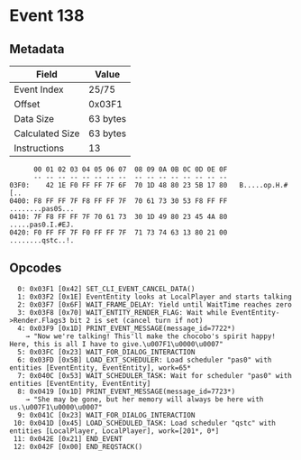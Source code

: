 # Event 138

## Metadata

| Field           | Value    |
|-----------------|----------|
| Event Index     | 25/75    |
| Offset          | 0x03F1   |
| Data Size       | 63 bytes |
| Calculated Size | 63 bytes |
| Instructions    | 13       |

```
      00 01 02 03 04 05 06 07  08 09 0A 0B 0C 0D 0E 0F
      -- -- -- -- -- -- -- --  -- -- -- -- -- -- -- --
03F0:    42 1E F0 FF FF 7F 6F  70 1D 48 80 23 5B 17 80   B.....op.H.#[..
0400: F8 FF FF 7F F8 FF FF 7F  70 61 73 30 53 F8 FF FF  ........pas0S...
0410: 7F F8 FF FF 7F 70 61 73  30 1D 49 80 23 45 4A 80  .....pas0.I.#EJ.
0420: F0 FF FF 7F F0 FF FF 7F  71 73 74 63 13 80 21 00  ........qstc..!.
```

## Opcodes

```
  0: 0x03F1 [0x42] SET_CLI_EVENT_CANCEL_DATA()
  1: 0x03F2 [0x1E] EventEntity looks at LocalPlayer and starts talking
  2: 0x03F7 [0x6F] WAIT_FRAME_DELAY: Yield until WaitTime reaches zero
  3: 0x03F8 [0x70] WAIT_ENTITY_RENDER_FLAG: Wait while EventEntity->Render.Flags3 bit 2 is set (cancel turn if not)
  4: 0x03F9 [0x1D] PRINT_EVENT_MESSAGE(message_id=7722*)
    → "Now we're talking! This'll make the chocobo's spirit happy! Here, this is all I have to give.\u007F1\u0000\u0007"
  5: 0x03FC [0x23] WAIT_FOR_DIALOG_INTERACTION
  6: 0x03FD [0x5B] LOAD_EXT_SCHEDULER: Load scheduler "pas0" with entities [EventEntity, EventEntity], work=65*
  7: 0x040C [0x53] WAIT_SCHEDULER_TASK: Wait for scheduler "pas0" with entities [EventEntity, EventEntity]
  8: 0x0419 [0x1D] PRINT_EVENT_MESSAGE(message_id=7723*)
    → "She may be gone, but her memory will always be here with us.\u007F1\u0000\u0007"
  9: 0x041C [0x23] WAIT_FOR_DIALOG_INTERACTION
 10: 0x041D [0x45] LOAD_SCHEDULED_TASK: Load scheduler "qstc" with entities [LocalPlayer, LocalPlayer], work=[201*, 0*]
 11: 0x042E [0x21] END_EVENT
 12: 0x042F [0x00] END_REQSTACK()
```

